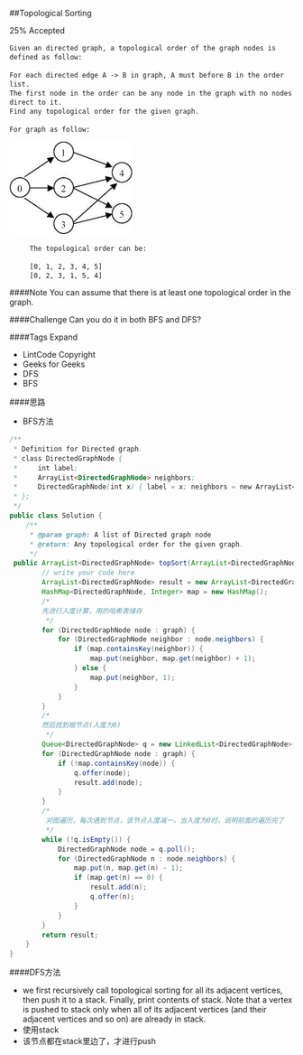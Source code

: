 ##Topological Sorting

25% Accepted

    Given an directed graph, a topological order of the graph nodes is defined as follow:

    For each directed edge A -> B in graph, A must before B in the order list.
    The first node in the order can be any node in the graph with no nodes direct to it.
    Find any topological order for the given graph.

    For graph as follow:

![](../image/topologicalsort.jpeg)

         The topological order can be:

         [0, 1, 2, 3, 4, 5]
         [0, 2, 3, 1, 5, 4]

####Note
You can assume that there is at least one topological order in the graph.

####Challenge
Can you do it in both BFS and DFS?

####Tags Expand
- LintCode Copyright
- Geeks for Geeks
- DFS
- BFS

####思路
- BFS方法


```java
/**
 * Definition for Directed graph.
 * class DirectedGraphNode {
 *     int label;
 *     ArrayList<DirectedGraphNode> neighbors;
 *     DirectedGraphNode(int x) { label = x; neighbors = new ArrayList<DirectedGraphNode>(); }
 * };
 */
public class Solution {
    /**
     * @param graph: A list of Directed graph node
     * @return: Any topological order for the given graph.
     */
 public ArrayList<DirectedGraphNode> topSort(ArrayList<DirectedGraphNode> graph) {
        // write your code here
        ArrayList<DirectedGraphNode> result = new ArrayList<DirectedGraphNode>();
        HashMap<DirectedGraphNode, Integer> map = new HashMap();
        /*
        先进行入度计算，用的哈希表储存
         */
        for (DirectedGraphNode node : graph) {
            for (DirectedGraphNode neighbor : node.neighbors) {
                if (map.containsKey(neighbor)) {
                    map.put(neighbor, map.get(neighbor) + 1);
                } else {
                    map.put(neighbor, 1);
                }
            }
        }
        /*
        然后找到根节点(入度为0)
         */
        Queue<DirectedGraphNode> q = new LinkedList<DirectedGraphNode>();
        for (DirectedGraphNode node : graph) {
            if (!map.containsKey(node)) {
                q.offer(node);
                result.add(node);
            }
        }
        /*
         对图遍历，每次遇到节点，该节点入度减一，当入度为0时，说明前面的遍历完了
         */
        while (!q.isEmpty()) {
            DirectedGraphNode node = q.poll();
            for (DirectedGraphNode n : node.neighbors) {
                map.put(n, map.get(n) - 1);
                if (map.get(n) == 0) {
                    result.add(n);
                    q.offer(n);
                }
            }
        }
        return result;
    }
}
```

####DFS方法
-  we first recursively call topological sorting for all its adjacent vertices, then push it to a stack. Finally, print contents of stack. Note that a vertex is pushed to stack only when all of its adjacent vertices (and their adjacent vertices and so on) are already in stack.
- 使用stack
- 该节点都在stack里边了，才进行push
```
```
